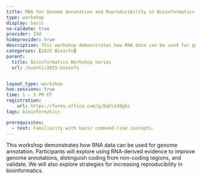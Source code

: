 ```yaml
---
title: RNA for Genome Annotation and Reproducibility in Bioinformatics
type: workshop
display: basic
no-caldate: true
provider: ISU
hideprovider: true
description: This workshop demonstrates how RNA data can be used for genome annotation.
categories: [2025 Bioinfo]
parent: 
  title: Bioinformatics Workshop Series
  url: /events/2025-bioinfo


layout_type: workshop
has-sessions: true
time: 1 – 5 PM ET
registration:
    url: https://forms.office.com/g/8qFLk99g5c
tags: bioinformatics

prerequisites:
  - text: Familiarity with basic command-line concepts. 
---
```


This workshop demonstrates how RNA data can be used for genome annotation. Participants will explore using RNA-derived evidence to improve genome annotations, distinguish coding from non-coding regions, and validate. We will also explore strategies for increasing reproducibility in bioinformatics. <!--excerpt-->


